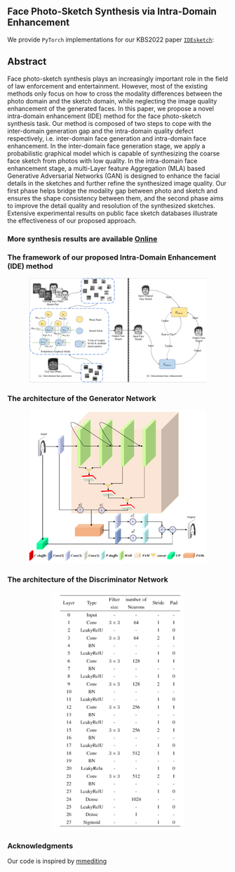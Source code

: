 ## Face Photo-Sketch Synthesis via Intra-Domain Enhancement

We provide `PyTorch` implementations for our KBS2022 paper [`IDEsketch`](https://ieeexplore.ieee.org/abstract/document/9845477): 

## Abstract

Face photo-sketch synthesis plays an increasingly important role in the field of law enforcement and entertainment. However, most of the existing methods only focus on how to cross the modality differences between the photo domain and the sketch domain, while neglecting the image quality enhancement of the generated faces. In this paper, we propose a novel intra-domain enhancement (IDE) method for the face photo-sketch synthesis task. Our method is composed of two steps to cope with the inter-domain generation gap and the intra-domain quality defect respectively, i.e. inter-domain face generation and intra-domain face enhancement. In the inter-domain face generation stage, we apply a probabilistic graphical model which is capable of synthesizing the coarse face sketch from photos with low quality. In the intra-domain face enhancement stage, a multi-Layer feature Aggregation (MLA) based Generative Adversarial Networks (GAN) is designed to enhance the facial details in the sketches and further refine the synthesized image quality. Our first phase helps bridge the modality gap between photo and sketch and ensures the shape consistency between them, and the second phase aims to improve the detail quality and resolution of the synthesized sketches. Extensive experimental results on public face sketch databases illustrate the effectiveness of our proposed approach.

### More synthesis results are available [Online](https://github.com/shenhaiyoualn/idesketch/tree/main/imgs/fine-sketch)

### The framework of our proposed Intra-Domain  Enhancement (IDE) method
<div align="center">
	<img src="imgs/ide.PNG" width="80%" height="10%"/>
</div>
</a>

### The architecture of the Generator Network

<div align="center">
	<img src="imgs/Generator.PNG" width="80%" height="20%"/>
</div>
</a>

### The architecture of the Discriminator Network

<div align="center">
	<img src="imgs/Discriminator.png" width="300"/>
</div>
</a>

### Acknowledgments
Our code is inspired by [mmediting](https://github.com/open-mmlab/mmediting)




